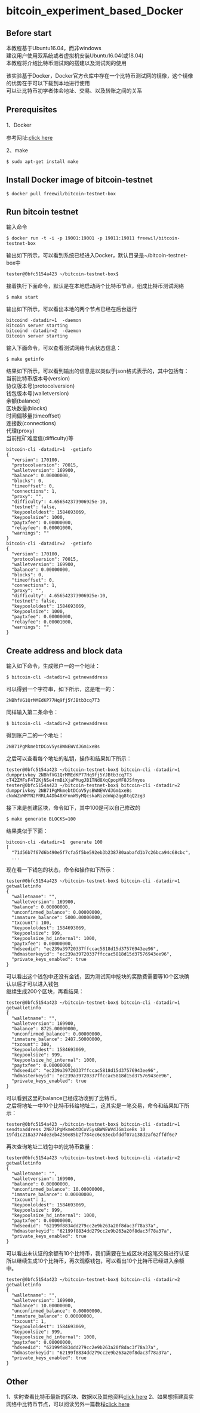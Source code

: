 # bitcoin_experiment_based_Docker
## Before start
本教程基于Ubuntu16.04，而非windows  
建议用户使用双系统或者虚拟机安装Ubuntu16.04(或18.04)  
本教程将介绍比特币测试网的搭建以及测试网的使用  

该实验基于Docker，Docker官方仓库中存在一个比特币测试网的镜像，这个镜像的优势在于可以下载到本地进行使用  
可以让比特币初学者体会地址、交易、以及转账之间的关系  

## Prerequisites
1、Docker

参考网址:[click here](https://www.runoob.com/docker/ubuntu-docker-install.html)  

2、make  
```
$ sudo apt-get install make
```

## Install Docker image of bitcoin-testnet
```
$ docker pull freewil/bitcoin-testnet-box
```

## Run bitcoin testnet
输入命令  
```
$ docker run -t -i -p 19001:19001 -p 19011:19011 freewil/bitcoin-testnet-box
```
输出如下所示，可以看到系统已经进入Docker，默认目录是~/bitcoin-testnet-box中  
```
tester@0bfc5154a423 ~/bitcoin-testnet-box$
```
接着执行下面命令，默认是在本地启动两个比特币节点，组成比特币测试网络  
```
$ make start
```
输出如下所示，可以看出本地的两个节点已经在后台运行  
```
bitcoind -datadir=1  -daemon
Bitcoin server starting
bitcoind -datadir=2  -daemon
Bitcoin server starting
```
输入下面命令，可以查看测试网络节点状态信息：  
```
$ make getinfo
```
结果如下所示，可以看到输出的信息是以类似于json格式表示的，其中包括有：  
当前比特币版本号(version)  
协议版本号(protocolversion)  
钱包版本号(walletversion)  
余额(balance)  
区块数量(blocks)  
时间偏移量(timeoffset)  
连接数(connections)  
代理(proxy)  
当前挖矿难度值(difficulty)等  
```
bitcoin-cli -datadir=1  -getinfo
{
  "version": 170100,
  "protocolversion": 70015,
  "walletversion": 169900,
  "balance": 0.00000000,
  "blocks": 0,
  "timeoffset": 0,
  "connections": 1,
  "proxy": "",
  "difficulty": 4.656542373906925e-10,
  "testnet": false,
  "keypoololdest": 1584693069,
  "keypoolsize": 1000,
  "paytxfee": 0.00000000,
  "relayfee": 0.00001000,
  "warnings": ""
}
bitcoin-cli -datadir=2  -getinfo
{
  "version": 170100,
  "protocolversion": 70015,
  "walletversion": 169900,
  "balance": 0.00000000,
  "blocks": 0,
  "timeoffset": 0,
  "connections": 1,
  "proxy": "",
  "difficulty": 4.656542373906925e-10,
  "testnet": false,
  "keypoololdest": 1584693069,
  "keypoolsize": 1000,
  "paytxfee": 0.00000000,
  "relayfee": 0.00001000,
  "warnings": ""
}
```

## Create address and block data
输入如下命令，生成账户一的一个地址：  
```
$ bitcoin-cli -datadir=1 getnewaddress
```
可以得到一个字符串，如下所示，这是唯一的：     
```
2NBhfVG1QrMMEdKP77Hq9fj5YJBtb3cq7T3
```
同样输入第二条命令：  
```
$ bitcoin-cli -datadir=2 getnewaddress
```
得到账户二的一个地址：  
```
2NB71PgMkmebtDCoV5ysBWNEWVdJGm1xeBs
```
之后可以查看每个地址的私钥，操作和结果如下所示：  
```
tester@0bfc5154a423 ~/bitcoin-testnet-box$ bitcoin-cli -datadir=1 dumpprivkey 2NBhfVG1QrMMEdKP77Hq9fj5YJBtb3cq7T3
cT42ZMFsF4T2KjNSe4rmBiXjaPMugJB1TNd8XqCpopMF8JSfnyos
tester@0bfc5154a423 ~/bitcoin-testnet-box$ bitcoin-cli -datadir=2 dumpprivkey 2NB71PgMkmebtDCoV5ysBWNEWVdJGm1xeBs
cNxWZoWMYN2PRRLA4Db48XFnnW9yMQcskaRizdnWp2qg8tqQ2zg3
```
接下来是创建区块，命令如下，其中100是可以自己修改的  
```
$ make generate BLOCKS=100
```
结果类似于下面：  
```
bitcoin-cli -datadir=1  generate 100
[
  "71d56b7f67d6b490e5f7cfa5f5be592eb3b238780aabafd1b7c26bca94c68cbc",
  ...
```
现在看一下钱包的状态，命令和操作如下所示：  
```
tester@0bfc5154a423 ~/bitcoin-testnet-box$ bitcoin-cli -datadir=1 getwalletinfo
{
  "walletname": "",
  "walletversion": 169900,
  "balance": 0.00000000,
  "unconfirmed_balance": 0.00000000,
  "immature_balance": 5000.00000000,
  "txcount": 100,
  "keypoololdest": 1584693069,
  "keypoolsize": 999,
  "keypoolsize_hd_internal": 1000,
  "paytxfee": 0.00000000,
  "hdseedid": "ec239a39720337ffccac5818d15d37576943ee96",
  "hdmasterkeyid": "ec239a39720337ffccac5818d15d37576943ee96",
  "private_keys_enabled": true
}
```
可以看出这个钱包中还没有金钱，因为测试网中挖块的奖励费需要等10个区块确认以后才可以进入钱包  
继续生成200个区块，再看结果：  
```
tester@0bfc5154a423 ~/bitcoin-testnet-box$ bitcoin-cli -datadir=1 getwalletinfo
{
  "walletname": "",
  "walletversion": 169900,
  "balance": 8725.00000000,
  "unconfirmed_balance": 0.00000000,
  "immature_balance": 2487.50000000,
  "txcount": 300,
  "keypoololdest": 1584693069,
  "keypoolsize": 999,
  "keypoolsize_hd_internal": 1000,
  "paytxfee": 0.00000000,
  "hdseedid": "ec239a39720337ffccac5818d15d37576943ee96",
  "hdmasterkeyid": "ec239a39720337ffccac5818d15d37576943ee96",
  "private_keys_enabled": true
}
```
可以看到这里的balance已经成功收到了比特币。  
之后将地址一中10个比特币转给地址二，这其实是一笔交易，命令和结果如下所示：  
```
tester@0bfc5154a423 ~/bitcoin-testnet-box$ bitcoin-cli -datadir=1 sendtoaddress 2NB71PgMkmebtDCoV5ysBWNEWVdJGm1xeBs 10
19fd1c218a3774de3eb4250e85b2f784ec6c63ecbfddf07a138d2af62ffdf6e7
```
再次查询地址二钱包中的比特币数量：  
```
tester@0bfc5154a423 ~/bitcoin-testnet-box$ bitcoin-cli -datadir=2 getwalletinfo
{
  "walletname": "",
  "walletversion": 169900,
  "balance": 0.00000000,
  "unconfirmed_balance": 10.00000000,
  "immature_balance": 0.00000000,
  "txcount": 1,
  "keypoololdest": 1584693069,
  "keypoolsize": 999,
  "keypoolsize_hd_internal": 1000,
  "paytxfee": 0.00000000,
  "hdseedid": "62199f8834dd279cc2e9b263a20f8dac3f78a37a",
  "hdmasterkeyid": "62199f8834dd279cc2e9b263a20f8dac3f78a37a",
  "private_keys_enabled": true
}
```
可以看出未认证的余额有10个比特币，我们需要在生成区块对这笔交易进行认证  
所以继续生成10个比特币，再次观察钱包，可以看出10个比特币已经进入余额中。  
```
tester@0bfc5154a423 ~/bitcoin-testnet-box$ bitcoin-cli -datadir=2 getwalletinfo
{
  "walletname": "",
  "walletversion": 169900,
  "balance": 10.00000000,
  "unconfirmed_balance": 0.00000000,
  "immature_balance": 0.00000000,
  "txcount": 1,
  "keypoololdest": 1584693069,
  "keypoolsize": 999,
  "keypoolsize_hd_internal": 1000,
  "paytxfee": 0.00000000,
  "hdseedid": "62199f8834dd279cc2e9b263a20f8dac3f78a37a",
  "hdmasterkeyid": "62199f8834dd279cc2e9b263a20f8dac3f78a37a",
  "private_keys_enabled": true
}
```

## Other
1、实时查看比特币最新的区块、数据以及其他资料[click here](https://www.blockchain.com/explorer)
2、如果想搭建真实网络中比特币节点，可以阅读另外一篇教程[click here](https://github.com/lcs100/bitcoin_experiment/blob/master/based_realnet.md)

